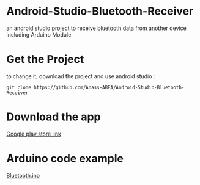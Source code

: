 # Android-Studio-Bluetooth-Receiver

an android studio project to receive bluetooth data from another device including Arduino Module.

# Get the Project

to change it, download the project and use android studio :
```
git clone https://github.com/Anass-ABEA/Android-Studio-Bluetooth-Receiver
```

# Download the app 

[Google play store link](https://play.google.com/store/apps/details?id=com.Johnabe.emicatronic)

# Arduino code example

[Bluetooth.ino](https://github.com/Anass-ABEA/Android-Studio-Bluetooth-Receiver/tree/master/ArduinoCode/bluetooth)

